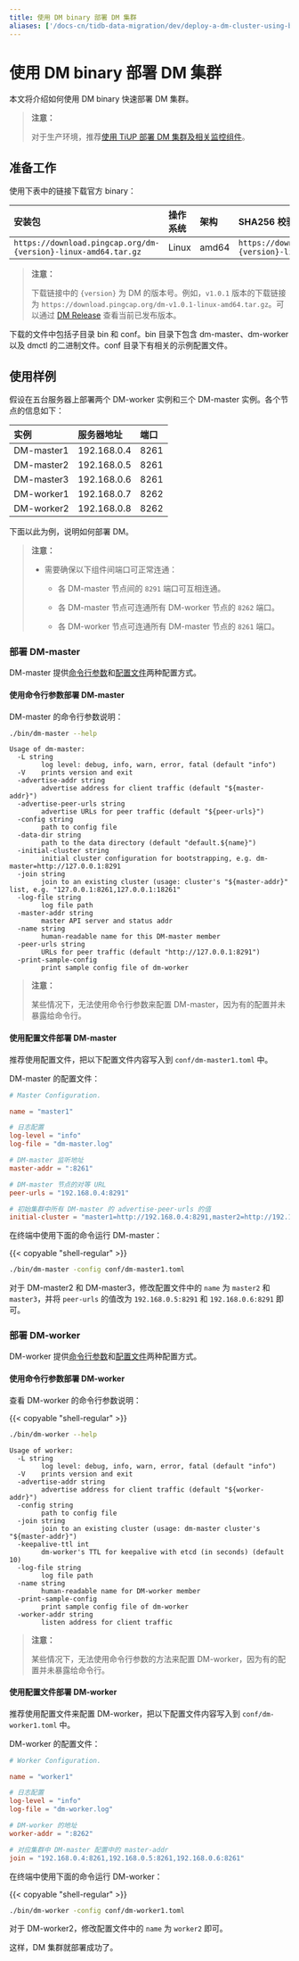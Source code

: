 ```yaml
---
title: 使用 DM binary 部署 DM 集群
aliases: ['/docs-cn/tidb-data-migration/dev/deploy-a-dm-cluster-using-binary/']
---
```


# 使用 DM binary 部署 DM 集群

本文将介绍如何使用 DM binary 快速部署 DM 集群。

> **注意：**
>
> 对于生产环境，推荐[使用 TiUP 部署 DM 集群及相关监控组件](deploy-a-dm-cluster-using-tiup.md)。

## 准备工作

使用下表中的链接下载官方 binary：

| 安装包 | 操作系统 | 架构 | SHA256 校验和 |
|:---|:---|:---|:---|
| `https://download.pingcap.org/dm-{version}-linux-amd64.tar.gz` | Linux | amd64 | `https://download.pingcap.org/dm-{version}-linux-amd64.sha256` |

> **注意：**
>
> 下载链接中的 `{version}` 为 DM 的版本号。例如，`v1.0.1` 版本的下载链接为 `https://download.pingcap.org/dm-v1.0.1-linux-amd64.tar.gz`。可以通过 [DM Release](https://github.com/pingcap/dm/releases) 查看当前已发布版本。

下载的文件中包括子目录 bin 和 conf。bin 目录下包含 dm-master、dm-worker 以及 dmctl 的二进制文件。conf 目录下有相关的示例配置文件。

## 使用样例

假设在五台服务器上部署两个 DM-worker 实例和三个 DM-master 实例。各个节点的信息如下：

| 实例        | 服务器地址   | 端口 |
| :---------- | :----------- | :-- |
| DM-master1 | 192.168.0.4 | 8261 |
| DM-master2 | 192.168.0.5 | 8261 |
| DM-master3 | 192.168.0.6 | 8261 |
| DM-worker1 | 192.168.0.7 | 8262 |
| DM-worker2 | 192.168.0.8 | 8262 |

下面以此为例，说明如何部署 DM。

> **注意：**
>
> - 需要确保以下组件间端口可正常连通：
>
>     - 各 DM-master 节点间的 `8291` 端口可互相连通。
>
>     - 各 DM-master 节点可连通所有 DM-worker 节点的 `8262` 端口。
>
>     - 各 DM-worker 节点可连通所有 DM-master 节点的 `8261` 端口。

### 部署 DM-master

DM-master 提供[命令行参数](#使用命令行参数部署-dm-master)和[配置文件](#使用配置文件部署-dm-master)两种配置方式。

#### 使用命令行参数部署 DM-master

DM-master 的命令行参数说明：

```bash
./bin/dm-master --help
```

```
Usage of dm-master:
  -L string
        log level: debug, info, warn, error, fatal (default "info")
  -V    prints version and exit
  -advertise-addr string
        advertise address for client traffic (default "${master-addr}")
  -advertise-peer-urls string
        advertise URLs for peer traffic (default "${peer-urls}")
  -config string
        path to config file
  -data-dir string
        path to the data directory (default "default.${name}")
  -initial-cluster string
        initial cluster configuration for bootstrapping, e.g. dm-master=http://127.0.0.1:8291
  -join string
        join to an existing cluster (usage: cluster's "${master-addr}" list, e.g. "127.0.0.1:8261,127.0.0.1:18261"
  -log-file string
        log file path
  -master-addr string
        master API server and status addr
  -name string
        human-readable name for this DM-master member
  -peer-urls string
        URLs for peer traffic (default "http://127.0.0.1:8291")
  -print-sample-config
        print sample config file of dm-worker
```

> **注意：**
>
> 某些情况下，无法使用命令行参数来配置 DM-master，因为有的配置并未暴露给命令行。

#### 使用配置文件部署 DM-master

推荐使用配置文件，把以下配置文件内容写入到 `conf/dm-master1.toml` 中。

DM-master 的配置文件：

```toml
# Master Configuration.

name = "master1"

# 日志配置
log-level = "info"
log-file = "dm-master.log"

# DM-master 监听地址
master-addr = ":8261"

# DM-master 节点的对等 URL
peer-urls = "192.168.0.4:8291"

# 初始集群中所有 DM-master 的 advertise-peer-urls 的值
initial-cluster = "master1=http://192.168.0.4:8291,master2=http://192.168.0.5:8291,master3=http://192.168.0.6:8291"
```

在终端中使用下面的命令运行 DM-master：

{{< copyable "shell-regular" >}}

```bash
./bin/dm-master -config conf/dm-master1.toml
```

对于 DM-master2 和 DM-master3，修改配置文件中的 `name` 为 `master2` 和 `master3`，并将 `peer-urls` 的值改为 `192.168.0.5:8291` 和 `192.168.0.6:8291` 即可。

### 部署 DM-worker

DM-worker 提供[命令行参数](#使用命令行参数部署-dm-worker)和[配置文件](#使用配置文件部署-dm-worker)两种配置方式。

#### 使用命令行参数部署 DM-worker

查看 DM-worker 的命令行参数说明：

{{< copyable "shell-regular" >}}

```bash
./bin/dm-worker --help
```

```
Usage of worker:
  -L string
        log level: debug, info, warn, error, fatal (default "info")
  -V    prints version and exit
  -advertise-addr string
        advertise address for client traffic (default "${worker-addr}")
  -config string
        path to config file
  -join string
        join to an existing cluster (usage: dm-master cluster's "${master-addr}")
  -keepalive-ttl int
        dm-worker's TTL for keepalive with etcd (in seconds) (default 10)
  -log-file string
        log file path
  -name string
        human-readable name for DM-worker member
  -print-sample-config
        print sample config file of dm-worker
  -worker-addr string
        listen address for client traffic
```

> **注意：**
>
> 某些情况下，无法使用命令行参数的方法来配置 DM-worker，因为有的配置并未暴露给命令行。

#### 使用配置文件部署 DM-worker

推荐使用配置文件来配置 DM-worker，把以下配置文件内容写入到 `conf/dm-worker1.toml` 中。

DM-worker 的配置文件：

```toml
# Worker Configuration.

name = "worker1"

# 日志配置
log-level = "info"
log-file = "dm-worker.log"

# DM-worker 的地址
worker-addr = ":8262"

# 对应集群中 DM-master 配置中的 master-addr
join = "192.168.0.4:8261,192.168.0.5:8261,192.168.0.6:8261"
```

在终端中使用下面的命令运行 DM-worker：

{{< copyable "shell-regular" >}}

```bash
./bin/dm-worker -config conf/dm-worker1.toml
```

对于 DM-worker2，修改配置文件中的 `name` 为 `worker2` 即可。

这样，DM 集群就部署成功了。
